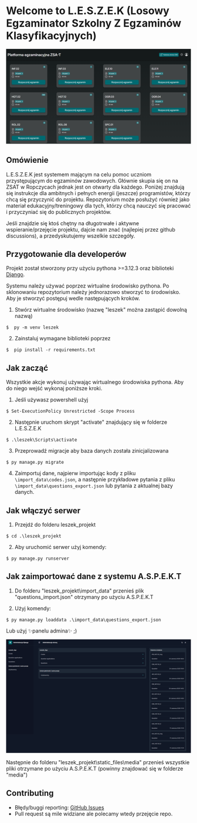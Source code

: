 # Welcome to L.E.S.Z.E.K (Losowy Egzaminator Szkolny Z Egzaminów Klasyfikacyjnych)

![landing dark](./screenshots/landing-dark.png)

## Omówienie

L.E.S.Z.E.K jest systemem mającym na celu pomoc uczniom przystępującym do egzaminów zawodowych. Głównie skupia się on na ZSAT w Ropczycach jednak jest on otwarty dla każdego. Poniżej znajdują się instrukcje dla ambitnych i pełnych energii (jeszcze) programistów, którzy chcą się przyczynić do projektu. Repozytorium może posłużyć również jako materiał edukacyjny/treningowy dla tych, którzy chcą nauczyć się pracować i przyczyniać się do publicznych projektów.

Jeśli znajdzie się ktoś chętny na długotrwałe i aktywne wspieranie/przejęcie projektu, dajcie nam znać (najlepiej przez github discussions), a przedyskutujemy wszelkie szczegóły.

## Przygotowanie dla developerów

Projekt został stworzony przy użyciu pythona >=3.12.3 oraz biblioteki [Django](https://www.djangoproject.com/ 'Dokumentacja Django').

Systemu należy używać poprzez wirtualne środowisko pythona. Po sklonowaniu repozytorium należy jednorazowo stworzyć to środowisko.
Aby je stworzyć postępuj wedle następujących kroków.

1. Stwórz wirtualne środowisko (nazwę "leszek" można zastąpić dowolną nazwą)

```pwsh
$  py -m venv leszek
```

2. Zainstaluj wymagane biblioteki poprzez

```pwsh
$  pip install -r requirements.txt
```

## Jak zacząć

Wszystkie akcje wykonuj używając wirtualnego środowiska pythona. Aby do niego wejść wykonaj poniższe kroki.

1. Jeśli używasz powershell użyj

```pwsh
$ Set-ExecutionPolicy Unrestricted -Scope Process
```

2. Następnie uruchom skrypt "activate" znajdujący się w folderze L.E.S.Z.E.K

```pwsh
$ .\leszek\Scripts\activate
```

3. Przeprowadź migracje aby baza danych została zinicjalizowana

```pwsh
$ py manage.py migrate
```

4. Zaimportuj dane, najpierw importując kody z pliku `\import_data\codes.json`, a następnie przykładowe pytania z pliku `\import_data\questions_export.json` lub pytania z aktualnej bazy danych.

## Jak włączyć serwer

1. Przejdź do folderu leszek_projekt

```pwsh
$ cd .\leszek_projekt
```

2. Aby uruchomić serwer użyj komendy:

```pwsh
$ py manage.py runserver
```

## Jak zaimportować dane z systemu A.S.P.E.K.T

1. Do folderu "leszek_projekt\import_data" przenieś plik "questions_import.json" otrzymany po użyciu A.S.P.E.K.T

2. Użyj komendy:

```pwsh
$ py manage.py loaddata .\import_data\questions_export.json
```

Lub użyj ✨panelu admina✨ ;)

![admin panel](./screenshots/admin.png)

Następnie do folderu "leszek_projekt\static_files\media" przenieś wszystkie pliki otrzymane po użyciu A.S.P.E.K.T (powinny znajdować się w folderze "media")

## Contributing

- Błędy/buggi reporting: [GitHub Issues](https://github.com/BigPeanutFromStudio/L.E.S.Z.E.K/issues)
- Pull request są mile widziane ale polecamy wtedy przejęcie repo.
